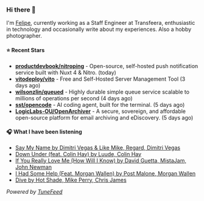 ### Hi there 👋

I'm [Felipe](https://felipevm.com), currently working as a Staff Engineer at Transfeera, enthusiastic in technology and occasionally write about my experiences. Also a hobby photographer.

#### ⭐ Recent Stars
- **[productdevbook/nitroping](https://github.com/productdevbook/nitroping)** - Open-source, self-hosted push notification service built with Nuxt 4 &amp; Nitro. (today)
- **[vitodeploy/vito](https://github.com/vitodeploy/vito)** - Free and Self-Hosted  Server Management Tool (3 days ago)
- **[wilsonzlin/queued](https://github.com/wilsonzlin/queued)** - Highly durable simple queue service scalable to millions of operations per second (4 days ago)
- **[sst/opencode](https://github.com/sst/opencode)** - AI coding agent, built for the terminal. (5 days ago)
- **[LogicLabs-OU/OpenArchiver](https://github.com/LogicLabs-OU/OpenArchiver)** - A secure, sovereign, and affordable open-source platform for email archiving and eDiscovery. (5 days ago)

#### 🎧 What I have been listening
- [Say My Name by Dimitri Vegas &amp; Like Mike, Regard, Dimitri Vegas](https://open.spotify.com/track/3GYlQmwfBDo7imFyGPhrl7)
- [Down Under (feat. Colin Hay) by Luude, Colin Hay](https://open.spotify.com/track/7AVyve7cFYTd51ha5i9kE2)
- [If You Really Love Me (How Will I Know) by David Guetta, MistaJam, John Newman](https://open.spotify.com/track/5TnF44IQRsopRNa63BEyFd)
- [I Had Some Help (Feat. Morgan Wallen) by Post Malone, Morgan Wallen](https://open.spotify.com/track/7221xIgOnuakPdLqT0F3nP)
- [Dive by Hot Shade, Mike Perry, Chris James](https://open.spotify.com/track/2aXC0fD6qziwlOZZqhCqTd)

_Powered by [TuneFeed](https://tunefeed.app?ref=github.com)_
